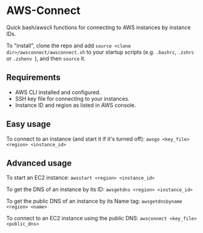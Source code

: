 # AWS-Connect
Quick bash/awscli functions for connecting to AWS instances by instance IDs.

To "install", clone the repo and add `source <clone dir>/awsconnect/awsconnect.sh` to your startup scripts (e.g. `.bashrc`, `.zshrc` or `.zshenv `), and then `source` it.

## Requirements
- AWS CLI installed and configured.
- SSH key file for connecting to your instances.
- Instance ID and region as listed in AWS console.

## Easy usage

To connect to an instance (and start it if it's turned off):
`awsgo <key_file> <region> <instance_id>`

## Advanced usage

To start an EC2 instance:
`awsstart <region> <instance_id>`

To get the DNS of an instance by its ID:
`awsgetdns <region> <instance_id>`

To get the public DNS of an instance by its Name tag:
`awsgetdnsbyname <region> <name>`

To connect to an EC2 instance using the public DNS:
`awsconnect <key_file> <public_dns>`